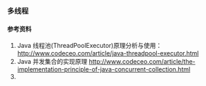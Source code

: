 ### 多线程
#### 参考资料
1. Java 线程池(ThreadPoolExecutor)原理分析与使用：http://www.codeceo.com/article/java-threadpool-executor.html
2. Java 并发集合的实现原理
http://www.codeceo.com/article/the-implementation-principle-of-java-concurrent-collection.html
3. 